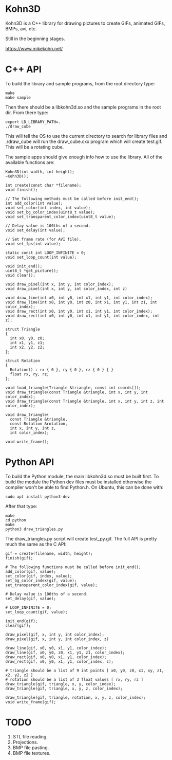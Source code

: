 Kohn3D
======

Kohn3D is a C++ library for drawing pictures to create GIFs, animated GIFs,
BMPs, avi, etc.

Still in the beginning stages.

https://www.mikekohn.net/

C++ API
=======

To build the library and sample programs, from the root directory type:

    make
    make sample

Then there should be a libkohn3d.so and the sample programs in the
root dir. From there type:

    export LD_LIBRARY_PATH=.
    ./draw_cube

This will tell the OS to use the current directory to search for
library files and ./draw_cube will run the draw_cube.cxx program
which will create test.gif. This will be a rotating cube.

The sample apps should give enough info how to use the library.
All of the available functions are:

    Kohn3D(int width, int height);
    ~Kohn3D();

    int create(const char *filename);
    void finish();

    // The following methods must be called before init_end();
    int add_color(int value);
    void set_color(int index, int value);
    void set_bg_color_index(uint8_t value);
    void set_transparent_color_index(uint8_t value);

    // Delay value is 100ths of a second.
    void set_delay(int value);

    // Set frame rate (for AVI file).
    void set_fps(int value);

    static const int LOOP_INFINITE = 0;
    void set_loop_count(int value);

    void init_end();
    uint8_t *get_picture();
    void clear();

    void draw_pixel(int x, int y, int color_index);
    void draw_pixel(int x, int y, int color_index, int z)

    void draw_line(int x0, int y0, int x1, int y1, int color_index);
    void draw_line(int x0, int y0, int z0, int x1, int y1, int z1, int color_index);
    void draw_rect(int x0, int y0, int x1, int y1, int color_index);
    void draw_rect(int x0, int y0, int x1, int y1, int color_index, int z);

    struct Triangle
    {
      int x0, y0, z0;
      int x1, y1, z1;
      int x2, y2, z2;
    };

    struct Rotation
    {
      Rotation() : rx { 0 }, ry { 0 }, rz { 0 } { }
      float rx, ry, rz;
    };

    void load_triangle(Triangle &triangle, const int coords[]);
    void draw_triangle(const Triangle &triangle, int x, int y, int color_index);
    void draw_triangle(const Triangle &triangle, int x, int y, int z, int color_index);

    void draw_triangle(
      const Triangle &triangle,
      const Rotation &rotation,
      int x, int y, int z,
      int color_index);

    void write_frame();

Python API
==========

To build the Python module, the main libkohn3d.so must be built
first. To build the module the Python dev files must be installed
otherwise the compiler won't be able to find Python.h. On Ubuntu,
this can be done with:

    sudo apt install python3-dev

After that type:

    make
    cd python
    make
    python3 draw_triangles.py

The draw_triangles.py script will create test_py.gif. The full API is
pretty much the same as the C API:

    gif = create(filename, width, height);
    finish(gif);

    # The following functions must be called before init_end();
    add_color(gif, value);
    set_color(gif, index, value);
    set_bg_color_index(gif, value);
    set_transparent_color_index(gif, value);

    # Delay value is 100ths of a second.
    set_delay(gif, value);

    # LOOP_INFINITE = 0;
    set_loop_count(gif, value);

    init_end(gif);
    clear(gif);

    draw_pixel(gif, x, int y, int color_index);
    draw_pixel(gif, x, int y, int color_index, z)

    draw_line(gif, x0, y0, x1, y1, color_index);
    draw_line(gif, x0, y0, z0, x1, y1, z1, color_index);
    draw_rect(gif, x0, y0, x1, y1, color_index);
    draw_rect(gif, x0, y0, x1, y1, color_index, z);

    # triangle should be a list of 9 int points [ x0, y0, z0, x1, xy, z1, x2, y2, z2 ]
    # rotation should be a list of 3 float values [ rx, ry, rz ]
    draw_triangle(gif, triangle, x, y, color_index);
    draw_triangle(gif, triangle, x, y, z, color_index);

    draw_triangle(gif, triangle, rotation, x, y, z, color_index);
    void write_frame(gif);

TODO
====

1. STL file reading.
2. Projections.
3. BMP file pasting.
4. BMP file textures.

